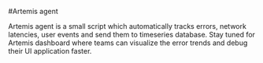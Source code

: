 #Artemis agent

Artemis agent is a small script which automatically tracks errors, network latencies, user events and send them to timeseries database. Stay tuned for Artemis dashboard where teams can visualize the error trends and debug their UI application faster.